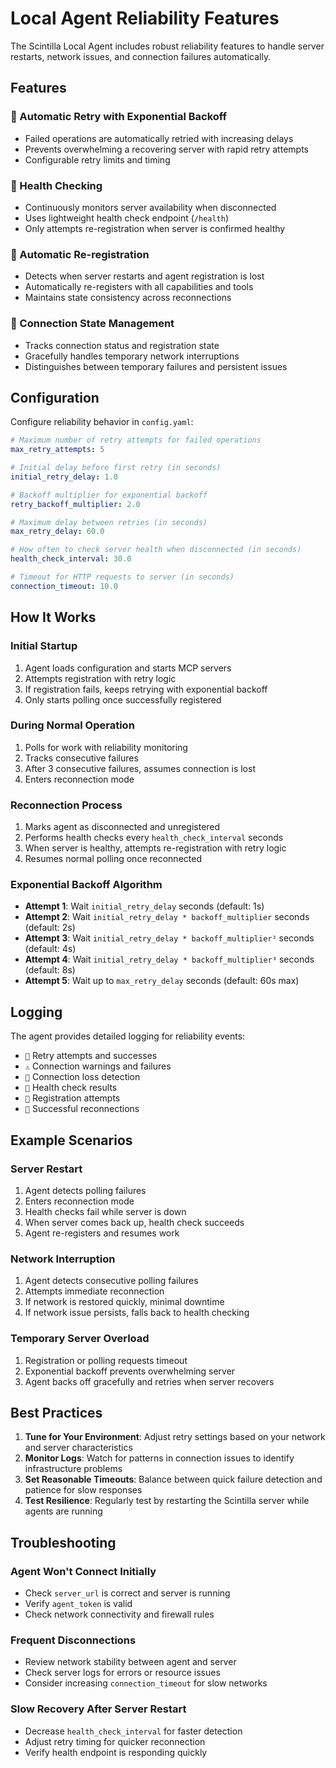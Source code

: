 # Local Agent Reliability Features

The Scintilla Local Agent includes robust reliability features to handle server restarts, network issues, and connection failures automatically.

## Features

### 🔄 Automatic Retry with Exponential Backoff
- Failed operations are automatically retried with increasing delays
- Prevents overwhelming a recovering server with rapid retry attempts
- Configurable retry limits and timing

### 🏥 Health Checking
- Continuously monitors server availability when disconnected
- Uses lightweight health check endpoint (`/health`)
- Only attempts re-registration when server is confirmed healthy

### 📡 Automatic Re-registration
- Detects when server restarts and agent registration is lost
- Automatically re-registers with all capabilities and tools
- Maintains state consistency across reconnections

### 🔗 Connection State Management
- Tracks connection status and registration state
- Gracefully handles temporary network interruptions
- Distinguishes between temporary failures and persistent issues

## Configuration

Configure reliability behavior in `config.yaml`:

```yaml
# Maximum number of retry attempts for failed operations
max_retry_attempts: 5

# Initial delay before first retry (in seconds)
initial_retry_delay: 1.0

# Backoff multiplier for exponential backoff
retry_backoff_multiplier: 2.0

# Maximum delay between retries (in seconds)
max_retry_delay: 60.0

# How often to check server health when disconnected (in seconds)
health_check_interval: 30.0

# Timeout for HTTP requests to server (in seconds)
connection_timeout: 10.0
```

## How It Works

### Initial Startup
1. Agent loads configuration and starts MCP servers
2. Attempts registration with retry logic
3. If registration fails, keeps retrying with exponential backoff
4. Only starts polling once successfully registered

### During Normal Operation
1. Polls for work with reliability monitoring
2. Tracks consecutive failures
3. After 3 consecutive failures, assumes connection is lost
4. Enters reconnection mode

### Reconnection Process
1. Marks agent as disconnected and unregistered
2. Performs health checks every `health_check_interval` seconds
3. When server is healthy, attempts re-registration with retry logic
4. Resumes normal polling once reconnected

### Exponential Backoff Algorithm
- **Attempt 1**: Wait `initial_retry_delay` seconds (default: 1s)
- **Attempt 2**: Wait `initial_retry_delay * backoff_multiplier` seconds (default: 2s)
- **Attempt 3**: Wait `initial_retry_delay * backoff_multiplier²` seconds (default: 4s)
- **Attempt 4**: Wait `initial_retry_delay * backoff_multiplier³` seconds (default: 8s)
- **Attempt 5**: Wait up to `max_retry_delay` seconds (default: 60s max)

## Logging

The agent provides detailed logging for reliability events:

- `🔄` Retry attempts and successes
- `⚠️` Connection warnings and failures  
- `🔌` Connection loss detection
- `🏥` Health check results
- `📡` Registration attempts
- `🎉` Successful reconnections

## Example Scenarios

### Server Restart
1. Agent detects polling failures
2. Enters reconnection mode
3. Health checks fail while server is down
4. When server comes back up, health check succeeds
5. Agent re-registers and resumes work

### Network Interruption
1. Agent detects consecutive polling failures
2. Attempts immediate reconnection
3. If network is restored quickly, minimal downtime
4. If network issue persists, falls back to health checking

### Temporary Server Overload
1. Registration or polling requests timeout
2. Exponential backoff prevents overwhelming server
3. Agent backs off gracefully and retries when server recovers

## Best Practices

1. **Tune for Your Environment**: Adjust retry settings based on your network and server characteristics
2. **Monitor Logs**: Watch for patterns in connection issues to identify infrastructure problems
3. **Set Reasonable Timeouts**: Balance between quick failure detection and patience for slow responses
4. **Test Resilience**: Regularly test by restarting the Scintilla server while agents are running

## Troubleshooting

### Agent Won't Connect Initially
- Check `server_url` is correct and server is running
- Verify `agent_token` is valid
- Check network connectivity and firewall rules

### Frequent Disconnections
- Review network stability between agent and server
- Check server logs for errors or resource issues
- Consider increasing `connection_timeout` for slow networks

### Slow Recovery After Server Restart
- Decrease `health_check_interval` for faster detection
- Adjust retry timing for quicker reconnection
- Verify health endpoint is responding quickly 